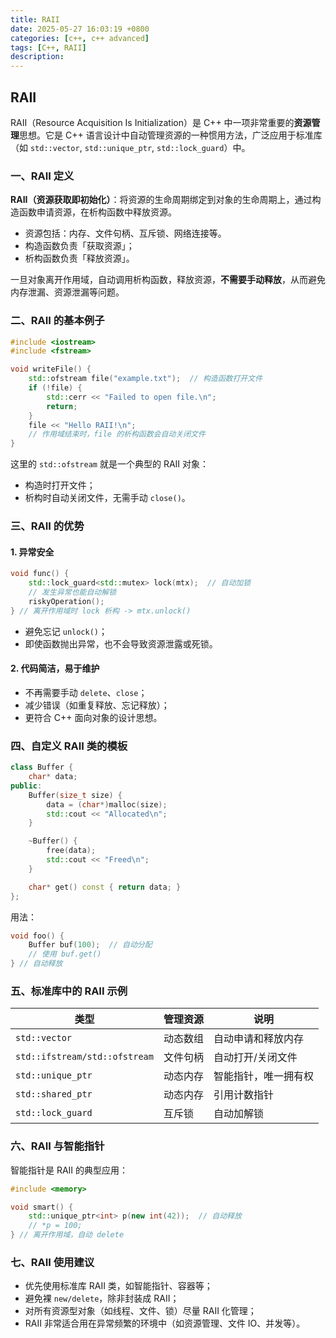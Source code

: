 ```yaml
---
title: RAII
date: 2025-05-27 16:03:19 +0800
categories: [c++, c++ advanced]
tags: [C++, RAII]
description: 
---
```

## RAII

RAII（Resource Acquisition Is Initialization）是 C++ 中一项非常重要的**资源管理**思想。它是 C++ 语言设计中自动管理资源的一种惯用方法，广泛应用于标准库（如 `std::vector`, `std::unique_ptr`, `std::lock_guard`）中。

### 一、RAII 定义

**RAII（资源获取即初始化）**：将资源的生命周期绑定到对象的生命周期上，通过构造函数申请资源，在析构函数中释放资源。

- 资源包括：内存、文件句柄、互斥锁、网络连接等。
- 构造函数负责「获取资源」；
- 析构函数负责「释放资源」。

一旦对象离开作用域，自动调用析构函数，释放资源，**不需要手动释放**，从而避免内存泄漏、资源泄漏等问题。

### 二、RAII 的基本例子

```cpp
#include <iostream>
#include <fstream>

void writeFile() {
    std::ofstream file("example.txt");  // 构造函数打开文件
    if (!file) {
        std::cerr << "Failed to open file.\n";
        return;
    }
    file << "Hello RAII!\n";
    // 作用域结束时，file 的析构函数会自动关闭文件
}
```

这里的 `std::ofstream` 就是一个典型的 RAII 对象：

- 构造时打开文件；
- 析构时自动关闭文件，无需手动 `close()`。

### 三、RAII 的优势

#### 1. **异常安全**

```cpp
void func() {
    std::lock_guard<std::mutex> lock(mtx);  // 自动加锁
    // 发生异常也能自动解锁
    riskyOperation();
} // 离开作用域时 lock 析构 -> mtx.unlock()
```

- 避免忘记 `unlock()`；
- 即使函数抛出异常，也不会导致资源泄露或死锁。

#### 2. **代码简洁，易于维护**

- 不再需要手动 `delete`、`close`；
- 减少错误（如重复释放、忘记释放）；
- 更符合 C++ 面向对象的设计思想。

### 四、自定义 RAII 类的模板

```cpp
class Buffer {
    char* data;
public:
    Buffer(size_t size) {
        data = (char*)malloc(size);
        std::cout << "Allocated\n";
    }

    ~Buffer() {
        free(data);
        std::cout << "Freed\n";
    }

    char* get() const { return data; }
};
```

用法：

```cpp
void foo() {
    Buffer buf(100);  // 自动分配
    // 使用 buf.get()
} // 自动释放
```

### 五、标准库中的 RAII 示例

| 类型                          | 管理资源 | 说明                 |
| ----------------------------- | -------- | -------------------- |
| `std::vector`                 | 动态数组 | 自动申请和释放内存   |
| `std::ifstream/std::ofstream` | 文件句柄 | 自动打开/关闭文件    |
| `std::unique_ptr`             | 动态内存 | 智能指针，唯一拥有权 |
| `std::shared_ptr`             | 动态内存 | 引用计数指针         |
| `std::lock_guard`             | 互斥锁   | 自动加解锁           |

### 六、RAII 与智能指针

智能指针是 RAII 的典型应用：

```cpp
#include <memory>

void smart() {
    std::unique_ptr<int> p(new int(42));  // 自动释放
    // *p = 100;
} // 离开作用域，自动 delete
```

### 七、RAII 使用建议

- 优先使用标准库 RAII 类，如智能指针、容器等；
- 避免裸 `new/delete`，除非封装成 RAII；
- 对所有资源型对象（如线程、文件、锁）尽量 RAII 化管理；
- RAII 非常适合用在异常频繁的环境中（如资源管理、文件 IO、并发等）。